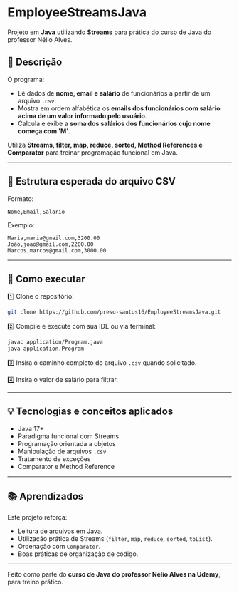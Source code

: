 # EmployeeStreamsJava

Projeto em **Java** utilizando **Streams** para prática do curso de Java do professor Nélio Alves.

## 📄 Descrição

O programa:

- Lê dados de **nome, email e salário** de funcionários a partir de um arquivo `.csv`.
- Mostra em ordem alfabética os **emails dos funcionários com salário acima de um valor informado pelo usuário**.
- Calcula e exibe a **soma dos salários dos funcionários cujo nome começa com 'M'**.

Utiliza **Streams, filter, map, reduce, sorted, Method References e Comparator** para treinar programação funcional em Java.

---

## 📂 Estrutura esperada do arquivo CSV

Formato:

```
Nome,Email,Salario
```

Exemplo:

```
Maria,maria@gmail.com,3200.00
João,joao@gmail.com,2200.00
Marcos,marcos@gmail.com,3000.00
```

---

## 🚀 Como executar

1️⃣ Clone o repositório:

```bash
git clone https://github.com/preso-santos16/EmployeeStreamsJava.git
```

2️⃣ Compile e execute com sua IDE ou via terminal:

```bash
javac application/Program.java
java application.Program
```

3️⃣ Insira o caminho completo do arquivo `.csv` quando solicitado.

4️⃣ Insira o valor de salário para filtrar.

---

## 💡 Tecnologias e conceitos aplicados

- Java 17+
- Paradigma funcional com Streams
- Programação orientada a objetos
- Manipulação de arquivos `.csv`
- Tratamento de exceções
- Comparator e Method Reference

---

## 📚 Aprendizados

Este projeto reforça:

- Leitura de arquivos em Java.
- Utilização prática de Streams (`filter`, `map`, `reduce`, `sorted`, `toList`).
- Ordenação com `Comparator`.
- Boas práticas de organização de código.

---

Feito como parte do **curso de Java do professor Nélio Alves na Udemy**, para treino prático.

